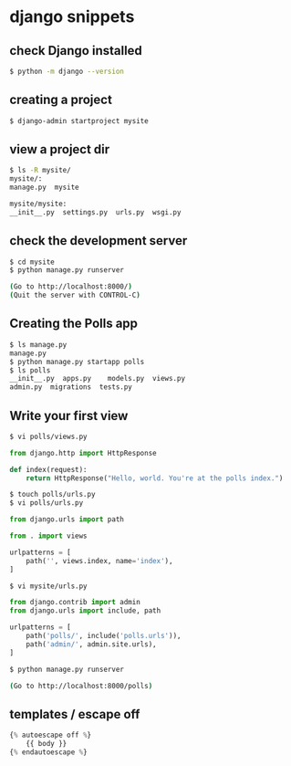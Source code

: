 # django snippets

## check Django installed
```bash
$ python -m django --version
```

## creating a project

```bash
$ django-admin startproject mysite
```

## view a project dir

```bash
$ ls -R mysite/
mysite/:
manage.py  mysite

mysite/mysite:
__init__.py  settings.py  urls.py  wsgi.py
```

## check the development server
```bash
$ cd mysite
$ python manage.py runserver

(Go to http://localhost:8000/)
(Quit the server with CONTROL-C)
```

## Creating the Polls app

```bash
$ ls manage.py
manage.py
$ python manage.py startapp polls
$ ls polls
__init__.py  apps.py    models.py  views.py
admin.py  migrations  tests.py

```

## Write your first view

```bash
$ vi polls/views.py
```

```python
from django.http import HttpResponse

def index(request):
    return HttpResponse("Hello, world. You're at the polls index.")
```

```bash
$ touch polls/urls.py
$ vi polls/urls.py
```

```python
from django.urls import path

from . import views

urlpatterns = [
    path('', views.index, name='index'),
]
```

```bash
$ vi mysite/urls.py
```

```python
from django.contrib import admin
from django.urls import include, path

urlpatterns = [
    path('polls/', include('polls.urls')),
    path('admin/', admin.site.urls),
]
```

```bash
$ python manage.py runserver

(Go to http://localhost:8000/polls)
```


## templates / escape off
```python
{% autoescape off %}
    {{ body }}
{% endautoescape %}
```



